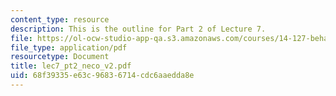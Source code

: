 ```yaml
---
content_type: resource
description: This is the outline for Part 2 of Lecture 7.
file: https://ol-ocw-studio-app-qa.s3.amazonaws.com/courses/14-127-behavioral-economics-and-finance-spring-2004/68f39335e63c96836714cdc6aaedda8e_lec7_pt2_neco_v2.pdf
file_type: application/pdf
resourcetype: Document
title: lec7_pt2_neco_v2.pdf
uid: 68f39335-e63c-9683-6714-cdc6aaedda8e
---
```

